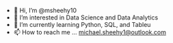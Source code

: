 - 👋 Hi, I’m @msheehy10
- 👀 I’m interested in Data Science and Data Analytics
- 🌱 I’m currently learning Python, SQL, and Tableu
- 📫 How to reach me ... michael.sheehy1@outlook.com
